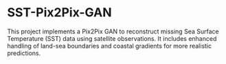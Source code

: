 # SST-Pix2Pix-GAN
This project implements a Pix2Pix GAN to reconstruct missing Sea Surface Temperature (SST) data using satellite observations. It includes enhanced handling of land-sea boundaries and coastal gradients for more realistic predictions.
